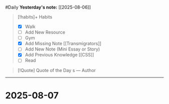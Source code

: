 #Daily
**Yesterday's note:** [[2025-08-06]]

> [!habits]+ Habits 
>- [x] Walk 
>- [ ] Add New Resource
> - [ ] Gym 
> - [x] Add Missing Note [[Transmigrators]]
> - [ ] Add New Note (Mini Essay or Story)
> - [x] Add Previous Knowledge  [[CSS]]
> - [ ] Read

> [!Quote]  Quote of the Day
> s
> — Author


<hr>

# 2025-08-07

